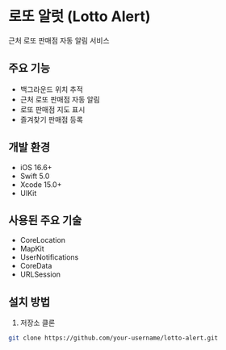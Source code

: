# 로또 알럿 (Lotto Alert)
근처 로또 판매점 자동 알림 서비스

## 주요 기능
- 백그라운드 위치 추적
- 근처 로또 판매점 자동 알림
- 로또 판매점 지도 표시
- 즐겨찾기 판매점 등록

## 개발 환경
- iOS 16.6+
- Swift 5.0
- Xcode 15.0+
- UIKit

## 사용된 주요 기술
- CoreLocation
- MapKit
- UserNotifications
- CoreData
- URLSession

## 설치 방법
1. 저장소 클론
```bash
git clone https://github.com/your-username/lotto-alert.git
